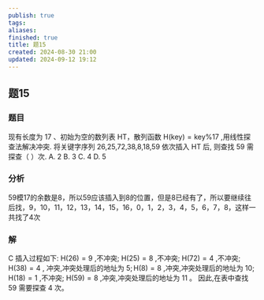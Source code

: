 ```yaml
---
publish: true
tags: 
aliases: 
finished: true
title: 题15
created: 2024-08-30 21:00
updated: 2024-09-12 19:12
---
```

## 题15
### 题目
现有长度为 17 、初始为空的数列表 HT，散列函数 $\mathrm{H}( \mathrm{{key}})  = \mathrm{{key}}\% {17}$ ,用线性探查法解决冲突.
将关键字序列 26,25,72,38,8,18,59 依次插入 HT 后, 则查找 59 需探查（ ）次.
A. 2 
B. 3 
C. 4 
D. 5
### 分析
59模17的余数是8，所以59应该插入到8的位置，但是8已经有了，所以要继续往后找，9，10，11，12，13，14，15，16，0，1，2，3，4，5，6，7，8，这样一共找了4次
### 解
C
插入过程如下: $\mathrm{H}( {26})  = 9$ ,不冲突;
$\mathrm{H}( {25})  = 8$ ,不冲突; $\mathrm{H}( {72})  = 4$ ,不冲突; $\mathrm{H}( {38})  = 4$ , 冲突,冲突处理后的地址为 $5;\mathrm{H}( 8)  = 8$ ,冲突,冲突处理后的地址为 ${10}$;
$\mathrm{H}( {18})  = 1$ ,不冲突;
$\mathrm{H}( {59})  = 8$ ,冲突,冲突处理后的地址为 11 。
因此,在表中查找 59 需要探查 4 次。